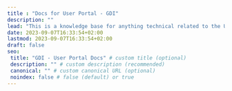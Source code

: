 ```yaml
---
title : "Docs for User Portal - GDI"
description: ""
lead: "This is a knowledge base for anything technical related to the User Portal"
date: 2023-09-07T16:33:54+02:00
lastmod: 2023-09-07T16:33:54+02:00
draft: false
seo:
 title: "GDI - User Portal Docs" # custom title (optional)
 description: "" # custom description (recommended)
 canonical: "" # custom canonical URL (optional)
 noindex: false # false (default) or true
---
```

